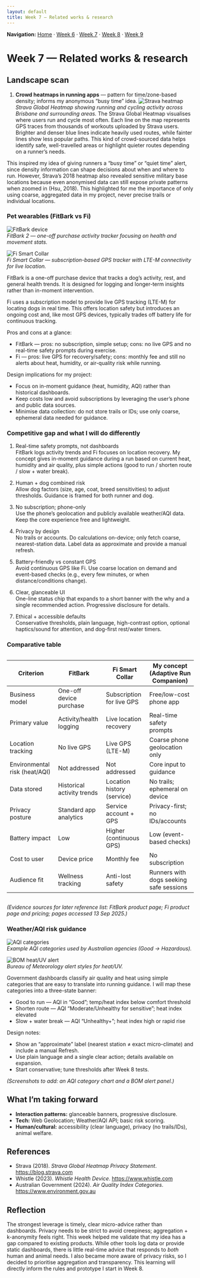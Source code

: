```yaml
---
layout: default
title: Week 7 — Related works & research
---
```


**Navigation:** [Home](/Process-Journal-Task-2/) · [Week 6](./week6) · [Week 7](./week7) · [Week 8](./week8) · [Week 9](./week9)

# Week 7 — Related works & research

## Landscape scan
1. **Crowd heatmaps in running apps** — pattern for time/zone-based density; informs my anonymous “busy time” idea.
![Strava heatmap](../assets/images/week7-heatmap.jpg)  
*Strava Global Heatmap showing running and cycling activity across Brisbane and surrounding areas.*
The Strava Global Heatmap visualises where users run and cycle most often. Each line on the map represents GPS traces from thousands of workouts uploaded by Strava users. Brighter and denser blue lines indicate heavily used routes, while fainter lines show less popular paths. This kind of crowd-sourced data helps identify safe, well-travelled areas or highlight quieter routes depending on a runner’s needs.  

This inspired my idea of giving runners a “busy time” or “quiet time” alert, since density information can shape decisions about when and where to run. However, Strava’s 2018 heatmap also revealed sensitive military base locations because even anonymised data can still expose private patterns when zoomed in (Hsu, 2018). This highlighted for me the importance of only using coarse, aggregated data in my project, never precise trails or individual locations.
    
### Pet wearables (FitBark vs Fi)

![FitBark device](../assets/images/week7-fitbark.jpg)  
*FitBark 2 — one-off purchase activity tracker focusing on health and movement stats.*

![Fi Smart Collar](../assets/images/week7-fi.jpg)  
*Fi Smart Collar — subscription-based GPS tracker with LTE-M connectivity for live location.*

FitBark is a one-off purchase device that tracks a dog’s activity, rest, and general health trends. It is designed for logging and longer-term insights rather than in-moment intervention.

Fi uses a subscription model to provide live GPS tracking (LTE-M) for locating dogs in real time. This offers location safety but introduces an ongoing cost and, like most GPS devices, typically trades off battery life for continuous tracking.

Pros and cons at a glance:
- FitBark — pros: no subscription, simple setup; cons: no live GPS and no real-time safety prompts during exercise.
- Fi — pros: live GPS for recovery/safety; cons: monthly fee and still no alerts about heat, humidity, or air-quality risk while running.

Design implications for my project:
- Focus on in-moment guidance (heat, humidity, AQI) rather than historical dashboards.
- Keep costs low and avoid subscriptions by leveraging the user’s phone and public data sources.
- Minimise data collection: do not store trails or IDs; use only coarse, ephemeral data needed for guidance.

### Competitive gap and what I will do differently

1. Real-time safety prompts, not dashboards  
   FitBark logs activity trends and Fi focuses on location recovery. My concept gives in-moment guidance during a run based on current heat, humidity and air quality, plus simple actions (good to run / shorten route / slow + water break).

2. Human + dog combined risk  
   Allow dog factors (size, age, coat, breed sensitivities) to adjust thresholds. Guidance is framed for both runner and dog.

3. No subscription; phone-only  
   Use the phone’s geolocation and publicly available weather/AQI data. Keep the core experience free and lightweight.

4. Privacy by design  
   No trails or accounts. Do calculations on-device; only fetch coarse, nearest-station data. Label data as approximate and provide a manual refresh.

5. Battery-friendly vs constant GPS  
   Avoid continuous GPS like Fi. Use coarse location on demand and event-based checks (e.g., every few minutes, or when distance/conditions change).

6. Clear, glanceable UI  
   One-line status chip that expands to a short banner with the why and a single recommended action. Progressive disclosure for details.

7. Ethical + accessible defaults  
   Conservative thresholds, plain language, high-contrast option, optional haptics/sound for attention, and dog-first rest/water timers.

### Comparative table

<div style="overflow-x:auto">

<table>
  <thead>
    <tr>
      <th>Criterion</th>
      <th>FitBark</th>
      <th>Fi Smart Collar</th>
      <th>My concept (Adaptive Run Companion)</th>
    </tr>
  </thead>
  <tbody>
    <tr><td>Business model</td><td>One-off device purchase</td><td>Subscription for live GPS</td><td>Free/low-cost phone app</td></tr>
    <tr><td>Primary value</td><td>Activity/health logging</td><td>Live location recovery</td><td>Real-time safety prompts</td></tr>
    <tr><td>Location tracking</td><td>No live GPS</td><td>Live GPS (LTE-M)</td><td>Coarse phone geolocation only</td></tr>
    <tr><td>Environmental risk (heat/AQI)</td><td>Not addressed</td><td>Not addressed</td><td>Core input to guidance</td></tr>
    <tr><td>Data stored</td><td>Historical activity trends</td><td>Location history (service)</td><td>No trails; ephemeral on device</td></tr>
    <tr><td>Privacy posture</td><td>Standard app analytics</td><td>Service account + GPS</td><td>Privacy-first; no IDs/accounts</td></tr>
    <tr><td>Battery impact</td><td>Low</td><td>Higher (continuous GPS)</td><td>Low (event-based checks)</td></tr>
    <tr><td>Cost to user</td><td>Device price</td><td>Monthly fee</td><td>No subscription</td></tr>
    <tr><td>Audience fit</td><td>Wellness tracking</td><td>Anti-lost safety</td><td>Runners with dogs seeking safe sessions</td></tr>
  </tbody>
</table>

</div>

*(Evidence sources for later reference list: FitBark product page; Fi product page and pricing; pages accessed 13 Sep 2025.)*

### Weather/AQI risk guidance

![AQI categories](../assets/images/week7-aqi.jpg)  
*Example AQI categories used by Australian agencies (Good → Hazardous).*

![BOM heat/UV alert](../assets/images/week7-bom-heat.jpg)  
*Bureau of Meteorology alert styles for heat/UV.*

Government dashboards classify air quality and heat using simple categories that are easy to translate into running guidance. I will map these categories into a three-state banner:

- Good to run — AQI in “Good”; temp/heat index below comfort threshold  
- Shorten route — AQI “Moderate/Unhealthy for sensitive”; heat index elevated  
- Slow + water break — AQI “Unhealthy+”; heat index high or rapid rise

Design notes:
- Show an “approximate” label (nearest station ≠ exact micro-climate) and include a manual Refresh.
- Use plain language and a single clear action; details available on expansion.
- Start conservative; tune thresholds after Week 8 tests.

*(Screenshots to add: an AQI category chart and a BOM alert panel.)*
 

## What I’m taking forward
- **Interaction patterns:** glanceable banners, progressive disclosure.  
- **Tech:** Web Geolocation; Weather/AQI API; basic risk scoring.  
- **Human/cultural:** accessibility (clear language), privacy (no trails/IDs), animal welfare.

## References
- Strava (2018). *Strava Global Heatmap Privacy Statement*. https://blog.strava.com  
- Whistle (2023). *Whistle Health Device*. https://www.whistle.com  
- Australian Government (2024). *Air Quality Index Categories*. https://www.environment.gov.au  

## Reflection
The strongest leverage is timely, clear micro-advice rather than dashboards. Privacy needs to be strict to avoid creepiness; aggregation + k-anonymity feels right. This week helped me validate that my idea has a gap compared to existing products. While other tools log data or provide static dashboards, there is little real-time advice that responds to *both* human and animal needs. I also became more aware of privacy risks, so I decided to prioritise aggregation and transparency. This learning will directly inform the rules and prototype I start in Week 8.
